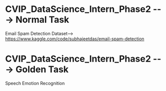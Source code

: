 # CVIP_DataScience_Intern_Phase2 ---> Normal Task

Email Spam Detection
Dataset--> https://www.kaggle.com/code/subhajeetdas/email-spam-detection

# CVIP_DataScience_Intern_Phase2 ---> Golden Task

Speech Emotion Recognition
